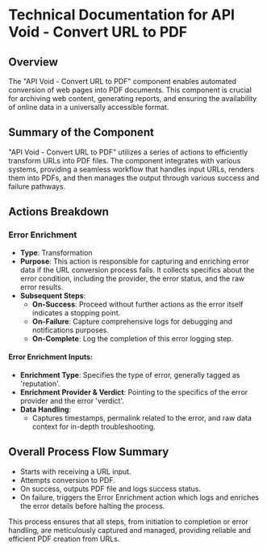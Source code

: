 # Technical Documentation for API Void - Convert URL to PDF

## Overview
The "API Void - Convert URL to PDF" component enables automated conversion of web pages into PDF documents. This component is crucial for archiving web content, generating reports, and ensuring the availability of online data in a universally accessible format.

## Summary of the Component
"API Void - Convert URL to PDF" utilizes a series of actions to efficiently transform URLs into PDF files. The component integrates with various systems, providing a seamless workflow that handles input URLs, renders them into PDFs, and then manages the output through various success and failure pathways.

## Actions Breakdown
### Error Enrichment
- **Type**: Transformation
- **Purpose**: This action is responsible for capturing and enriching error data if the URL conversion process fails. It collects specifics about the error condition, including the provider, the error status, and the raw error results.
- **Subsequent Steps**:
  - **On-Success**: Proceed without further actions as the error itself indicates a stopping point.
  - **On-Failure**: Capture comprehensive logs for debugging and notifications purposes.
  - **On-Complete**: Log the completion of this error logging step.

#### Error Enrichment Inputs:
- **Enrichment Type**: Specifies the type of error, generally tagged as 'reputation'.
- **Enrichment Provider & Verdict**: Pointing to the specifics of the error provider and the error 'verdict'.
- **Data Handling**:
  - Captures timestamps, permalink related to the error, and raw data context for in-depth troubleshooting.

## Overall Process Flow Summary
- Starts with receiving a URL input.
- Attempts conversion to PDF.
- On success, outputs PDF file and logs success status.
- On failure, triggers the Error Enrichment action which logs and enriches the error details before halting the process.

This process ensures that all steps, from initiation to completion or error handling, are meticulously captured and managed, providing reliable and efficient PDF creation from URLs.

